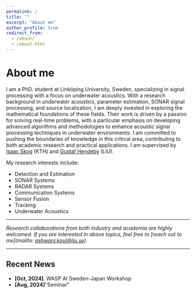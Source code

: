 ```yaml
---
permalink: /
title: ""
excerpt: "About me"
author_profile: true
redirect_from: 
  - /about/
  - /about.html
---
```

# <i class="fa fa-cog fa-fw"></i> About me #
I am a PhD. student at Linköping University, Sweden, specializing in signal processing with a focus on underwater acoustics. With a research background in underwater acoustics, parameter estimation, SONAR signal processing, and source localization, I am deeply invested in exploring the mathematical foundations of these fields. Their work is driven by a passion for solving real-time problems, with a particular emphasis on developing advanced algorithms and methodologies to enhance acoustic signal processing techniques in underwater environments. I am committed to pushing the boundaries of knowledge in this critical area, contributing to both academic research and practical applications. I am supervised by [Isaac Skog](https://www.kth.se/profile/skog?l=sv) (KTH) and [Gustaf Hendeby](https://www.hendeby.se/) (LiU).


My research interests include:

* Detection and Estimation
* SONAR Systems
* RADAR Systems
* Communication Systems
* Sensor Fusion
* Tracking
* Underwater Acoustics

---
_Research collaborations from both industry and academia are highly welcomed. If you are interested in above topics, feel free to [reach out to me](mailto: ashwani.koul@liu.se)._

---

## <i class="fa fa-fw fa-rss "></i> Recent News ##

<ul style="width: auto; height: 300px; overflow: auto">

   <li> <b>[Oct, 2024]</b>. WASP AI Sweden-Japan Workshop </li>
   
   <li> <b>[Aug, 2024]</b>"Seminar" </li>

 

<div style="width: 100px; height: 100px; overflow: hidden; margin: 0 auto;">
  <script type="text/javascript" id="clustrmaps" src="//clustrmaps.com/map_v2.js?d=7Zd1y8OLRnC4AfA6L5-y3OzevUT5UBDFjys4SLMz_sI&cl=ffffff&w=a"></script>
</div>

